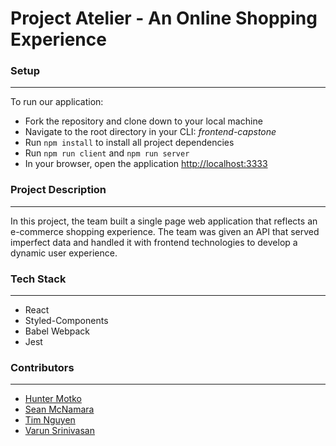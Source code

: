 # Project Atelier - An Online Shopping Experience
### Setup
---
To run our application:
- Fork the repository and clone down to your local machine
- Navigate to the root directory in your CLI: *frontend-capstone*
- Run `npm install` to install all project dependencies
- Run `npm run client` and `npm run server`
- In your browser, open the application [http://localhost:3333](http://localhost:3333)
### Project Description
---
In this project, the team built a single page web application that reflects an e-commerce shopping experience. The team was given an API that served imperfect data and handled it with frontend technologies to develop a dynamic user experience.

### Tech Stack
---
- React
- Styled-Components
- Babel Webpack
- Jest

### Contributors
---
- [Hunter Motko](https://github.com/hunterMotko)
- [Sean McNamara](https://github.com/seanmcnamara33)
- [Tim Nguyen](https://github.com/timnguy17)
- [Varun Srinivasan](https://github.com/varunsrinivasan2)
